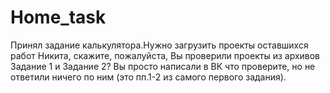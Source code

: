 # Home_task
Принял задание калькулятора.Нужно загрузить проекты оставшихся работ
Никита, скажите, пожалуйста, Вы проверили проекты из архивов Задание 1 и Задание 2? Вы просто написали в ВК что проверите, но не ответили ничего по ним (это пп.1-2 из самого первого задания).
